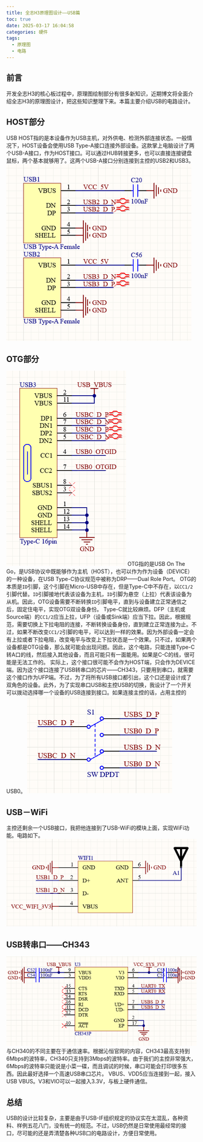 ```yaml
---
title: 全志H3原理图设计——USB篇
toc: true
date: 2025-03-17 16:04:58
categories: 硬件
tags:
  - 原理图
  - 电路
---
```

## 前言
开发全志H3的核心板过程中，原理图绘制部分有很多新知识，近期博文将全面介绍全志H3的原理图设计，把这些知识整理下来。本篇主要介绍USB的电路设计。
<!-- more -->
## HOST部分
USB HOST指的是本设备作为USB主机，对外供电、检测外部连接状态。一般情况下，HOST设备会使用USB Type-A接口连接外部设备。这款掌上电脑设计了两个USB-A接口，作为HOST接口。可以通过HUB转接更多，也可以直接连接键盘鼠标，两个基本就够用了。这两个USB-A接口分别连接到主控的USB2和USB3。
![USBA-HOST电路](全志H3原理图设计——USB篇/image.png)
## OTG部分
![USB Type-C电路](全志H3原理图设计——USB篇/image-1.png)
OTG指的是USB On The Go，是USB协议中既能够作为主机（HOST），也可以作为作为设备（DEVICE）的一种设备，在USB Type-C协议规范中被称为DRP——Dual Role Port。
OTG的本质是`ID`引脚，这个引脚在Micro-USB中存在，但是Type-C中不存在，以`CC1/2`引脚代替。`ID`引脚接地代表该设备为主机，`ID`引脚为悬空（上拉）代表该设备为从机。因此，OTG设备需要不断转换`ID`引脚电平，直到与设备建立正常通信之后，固定住电平，实现OTG双设备身份。
Type-C就比较麻烦。DFP（主机或Source端）的`CC1/2`应当上拉，UFP（设备或Sink端）应当下拉。因此，根据规范，需要切换上下拉电阻的连接，不断转换设备身份，直到建立正常连接为止。不过，如果不断改变`CC1/2`引脚的电平，可以达到一样的效果。因为外部设备一定会有上拉或者下拉电阻，改变电平与改变上下拉状态是一个效果。只不过，如果两个设备都是OTG设备，那么就可能会出现问题。因此，这个电路，只能连接Type-C转A口的线，然后接入其他设备，而且可能只有一面能用。如果是C-C的线，很可能是无法工作的。
实际上，这个接口很可能不会作为HOST端，只会作为DEVICE端。因为这个接口连接了USB转串口的芯片——CH343，只要用到串口，就需要这个接口作为UFP端。不过，为了将所有USB接口都引出，这个口还是设计成了双角色的设备。此外，为了实现串口USB和主控USB的切换，我设计了一个开关可以拨动选择哪一个设备的USB连接到接口。如果连接主控的话，占用主控的USB0。
![Type-C数据脚切换](全志H3原理图设计——USB篇/image-2.png)
## USB－WiFi
主控还剩余一个USB接口，我把他连接到了USB-WiFi的模块上面，实现WiFi功能。电路如下。
![USB WiFi模块](全志H3原理图设计——USB篇/image-3.png)
## USB转串口——CH343
![USB转串口](全志H3原理图设计——USB篇/image-4.png)
与CH340的不同主要在于通信速率。根据沁恒官网的内容，CH343最高支持到6Mbps的波特率，CH340只支持到3Mbps的波特率。由于我们的主控非常强大，6Mbps的波特率只能说是小菜一碟，而且调试的时候，串口可能会打印很多东西。因此最好选择一个高速USB串口芯片。
VBUS、VDD5应当连接到一起，接入USB VBUS。V3和VIO可以一起接入3.3V，与板上硬件通信。
## 总结
USB的设计比较复杂，主要是由于USB-IF组织规定的协议实在太混乱，各种资料、样例五花八门，没有统一的规范。不过，USB仍然是日常使用最经常的接口，尽可能的还是弄清楚各种USB口的电路设计，方便日常使用。
